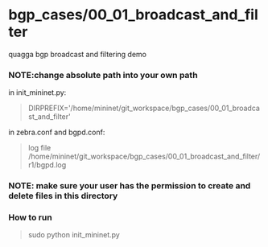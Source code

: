 # bgp_cases/00_01_broadcast_and_filter
quagga bgp broadcast and filtering demo
### NOTE:change absolute path into your own path

in init_mininet.py:
> DIRPREFIX='/home/mininet/git_workspace/bgp_cases/00_01_broadcast_and_filter' 

in zebra.conf and bgpd.conf:
> log file /home/mininet/git_workspace/bgp_cases/00_01_broadcast_and_filter/r1/bgpd.log

### NOTE: make sure your user has the permission to create and delete files in this directory

### How to run
> sudo python init_mininet.py 
